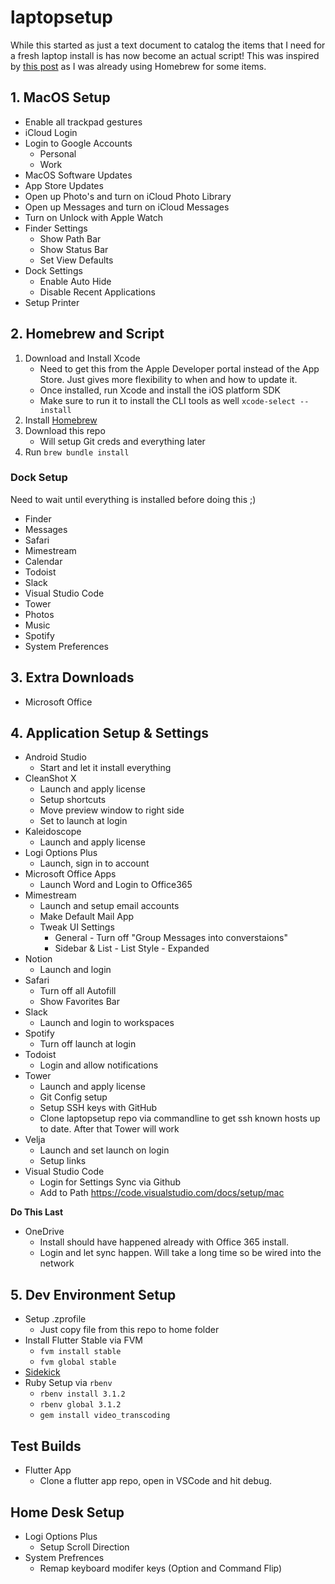 # laptopsetup

While this started as just a text document to catalog the items that I need for a fresh laptop install is has now become an actual script! This was inspired by [this post](https://www.caseyliss.com/2019/10/8/brew-bundle) as I was already using Homebrew for some items.

## 1. MacOS Setup

- Enable all trackpad gestures
- iCloud Login
- Login to Google Accounts
  - Personal
  - Work
- MacOS Software Updates
- App Store Updates
- Open up Photo's and turn on iCloud Photo Library
- Open up Messages and turn on iCloud Messages
- Turn on Unlock with Apple Watch
- Finder Settings
  - Show Path Bar
  - Show Status Bar
  - Set View Defaults
- Dock Settings
  - Enable Auto Hide
  - Disable Recent Applications
- Setup Printer

## 2. Homebrew and Script

1. Download and Install Xcode
   - Need to get this from the Apple Developer portal instead of the App Store. Just gives more flexibility to when and how to update it.
   - Once installed, run Xcode and install the iOS platform SDK
   - Make sure to run it to install the CLI tools as well `xcode-select --install`
1. Install [Homebrew](https://brew.sh)
1. Download this repo
   - Will setup Git creds and everything later
1. Run `brew bundle install`

### Dock Setup

Need to wait until everything is installed before doing this ;) 

- Finder
- Messages
- Safari
- Mimestream
- Calendar
- Todoist
- Slack
- Visual Studio Code
- Tower
- Photos
- Music
- Spotify
- System Preferences

## 3. Extra Downloads

- Microsoft Office

## 4. Application Setup & Settings

- Android Studio
  - Start and let it install everything
- CleanShot X
  - Launch and apply license
  - Setup shortcuts
  - Move preview window to right side
  - Set to launch at login
- Kaleidoscope
  - Launch and apply license
- Logi Options Plus
  - Launch, sign in to account
- Microsoft Office Apps
  - Launch Word and Login to Office365
- Mimestream
  - Launch and setup email accounts
  - Make Default Mail App
  - Tweak UI Settings
     - General - Turn off "Group Messages into converstaions"
     - Sidebar & List - List Style - Expanded
- Notion
  - Launch and login
- Safari
  - Turn off all Autofill
  - Show Favorites Bar
- Slack
  - Launch and login to workspaces
- Spotify
  - Turn off launch at login
- Todoist
  - Login and allow notifications
- Tower
  - Launch and apply license
  - Git Config setup
  - Setup SSH keys with GitHub
  - Clone laptopsetup repo via commandline to get ssh known hosts up to date. After that Tower will work
- Velja
  - Launch and set launch on login
  - Setup links
- Visual Studio Code
  - Login for Settings Sync via Github
  - Add to Path https://code.visualstudio.com/docs/setup/mac

**Do This Last**

- OneDrive
  - Install should have happened already with Office 365 install.
  - Login and let sync happen. Will take a long time so be wired into the network

## 5. Dev Environment Setup

- Setup .zprofile
  - Just copy file from this repo to home folder
- Install Flutter Stable via FVM
  - `fvm install stable`
  - `fvm global stable`
- [Sidekick](https://github.com/fluttertools/sidekick)
- Ruby Setup via `rbenv`
  - `rbenv install 3.1.2`
  - `rbenv global 3.1.2`
  - `gem install video_transcoding`

## Test Builds

- Flutter App
  - Clone a flutter app repo, open in VSCode and hit debug.
 
## Home Desk Setup

- Logi Options Plus
  - Setup Scroll Direction
- System Prefrences
  - Remap keyboard modifer keys (Option and Command Flip)
